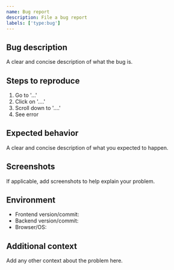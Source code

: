 ```yaml
---
name: Bug report
description: File a bug report
labels: ['type:bug']
---
```


## Bug description
A clear and concise description of what the bug is.

## Steps to reproduce
1. Go to '...'
2. Click on '....'
3. Scroll down to '....'
4. See error

## Expected behavior
A clear and concise description of what you expected to happen.

## Screenshots
If applicable, add screenshots to help explain your problem.

## Environment
- Frontend version/commit:
- Backend version/commit:
- Browser/OS:

## Additional context
Add any other context about the problem here.
